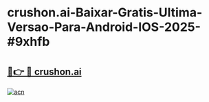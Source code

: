 # crushon.ai-Baixar-Gratis-Ultima-Versao-Para-Android-IOS-2025-#9xhfb

# <h2><a href="https://ainizakaria.my?title=crushon.ai&ref=24M">🔗👉 🔴 crushon.ai</a></h2>

[![acn](https://github.com/user-attachments/assets/0f9c940e-d8b0-45ae-aac7-cd30a18b3e1c)](https://ainizakaria.my?title=crushon.ai&ref=24M)

